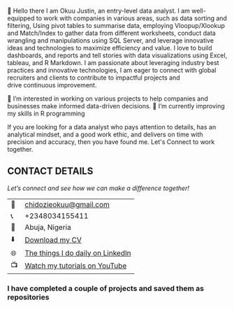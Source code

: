   👋 Hello there
  I am Okuu Justin, an entry-level data analyst.
  I am well-equipped to work with companies in various areas, such as data sorting and filtering, Using pivot tables to summarise data, employing Vloopup/Xlookup and Match/Index to 
  gather  data from different worksheets, conduct data wrangling and manipulations using SQL Server, and leverage innovative ideas and technologies to maximize efficiency and value.
  I love to build dashboards, and reports and tell stories with data visualizations using Excel, tableau, and R Markdown.
  I am passionate about leveraging industry best practices and innovative technologies, I am eager to connect with global recruiters and clients to contribute to impactful projects and   
  drive continuous improvement.
  
  👀 I’m interested in working on various projects to help companies and businesses make informed data-driven decisions.
 🌱 I’m currently improving my skills in R programming



  If you are looking for a data analyst who pays attention to details, has an analytical mindset, and a good work ethic, and delivers on time with precision and accuracy, then you have found me.
  Let's Connect to work together. 
  
  
  ## CONTACT DETAILS

*Let’s connect and see how we can make a difference together!*
<table>
  <tbody>
    <tr>
      <td>📧</td>
      <td><a href="mailto:chidozieokuu@gmail.com">chidozieokuu@gmail.com</a></td>
    </tr>
    <tr>
      <td>📞</td>
      <td>+2348034155411 </td>
    </tr>
    <tr>
      <td>📍</td>
      <td>Abuja, Nigeria</td>
    </tr>
    <tr>
      <td>⬇️</td>
      <td><a href="okuujustin.cv.pdf">Download my CV</a></td>
    </tr>
    <tr>
      <td>🌐</td>
      <td><a href="https://www.linkedin.com/in/justinokuu/">The things I do daily on LinkedIn</a></td>
    </tr>
    <tr>
      <td>📺</td>
      <td><a href="https://www.youtube.com/@techwalldatahub">Watch my tutorials on YouTube</a></td>
    </tr>
  </tbody>
</table>


  ### **I have completed a couple of projects and saved them  as repositories** 

<!---
okuujustin/okuujustin is a ✨ special ✨ repository because its `README.md` (this file) appears on your GitHub profile.
You can click the Preview link to take a look at your changes.
--->
